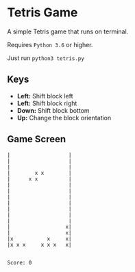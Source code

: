 # Tetris Game

A simple Tetris game that runs on terminal.

Requires `Python 3.6` or higher.

Just run `python3 tetris.py`

## Keys

* **Left:** Shift block left
* **Left:** Shift block right
* **Down:** Shift block bottom
* **Up:** Change the block orientation

## Game Screen
```
|                   |
|                   |
|                   |
|        x x        |
|      x x          |
|                   |
|                   |
|                   |
|                   |
|                   |
|                   |
|                   |
|                  x|
|                  x|
|x           x     x|
|x x x     x x x   x|


Score: 0
```

